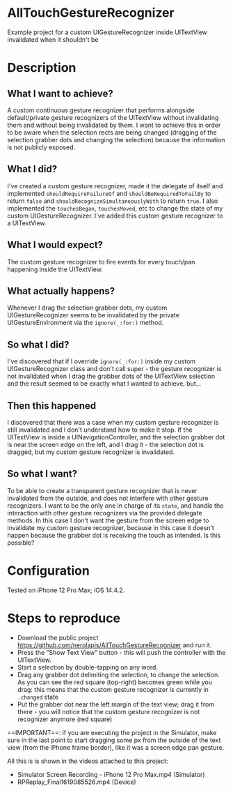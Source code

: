 # AllTouchGestureRecognizer
Example project for a custom UIGestureRecognizer inside UITextView invalidated when it shouldn't be

# Description
## What I want to achieve?
A custom continuous gesture recognizer that performs alongside default/private gesture recognizers of the UITextView without invalidating them and without being invalidated by them.
I want to achieve this in order to be aware when the selection rects are being changed (dragging of the selection grabber dots and changing the selection) because the information is not publicly exposed.
## What I did?
I've created a custom gesture recognizer, made it the delegate of itself and implemented `shouldRequireFailureOf` and `shouldBeRequiredToFailBy` to return `false` and `shouldRecognizeSimultaneouslyWith` to return `true`. I also implemented the `touchesBegan`, `touchesMoved`, etc to change the state of my custom UIGestureRecognizer.
I've added this custom gesture recognizer to a UITextView.
## What I would expect?
The custom gesture recognizer to fire events for every touch/pan happening inside the UITextView.
## What actually happens?
Whenever I drag the selection grabber dots, my custom UIGestureRecognizer seems to be invalidated by the private UIGestureEnvironment via the `ignore(_:for:)` method.
## So what I did?
I've discovered that if I override `ignore(_:for:)` inside my custom UIGestureRecognizer class and don't call super - the gesture recognizer is not invalidated when I drag the grabber dots of the UITextView selection and the result seemed to be exactly what I wanted to achieve, but...
## Then this happened
I discovered that there was a case when my custom gesture recognizer is still invalidated and I don't understand how to make it stop.
If the UITextView is inside a UINavigationController, and the selection grabber dot is near the screen edge on the left, and I drag it - the selection dot is dragged, but my custom gesture recognizer is invalidated.
## So what I want?
To be able to create a transparent gesture recognizer that is never invalidated from the outside, and does not interfere with other gesture recognizers. I want to be the only one in charge of its `state`, and handle the interaction with other gesture recognizers via the provided delegate methods.
In this case I don’t want the gesture from the screen edge to invalidate my custom gesture recognizer, because in this case it doesn’t happen because the grabber dot is receiving the touch as intended.
Is this possible?

# Configuration
Tested on iPhone 12 Pro Max; iOS 14.4.2.

# Steps to reproduce
* Download the public project https://github.com/nerolapis/AllTouchGestureRecognizer and run it. 
* Press the “Show Text View” button - this will push the controller with the UITextView.
* Start a selection by double-tapping on any word.
* Drag any grabber dot delimiting the selection, to change the selection. As you can see the red square (top-right) becomes green while you drag: this means that the custom gesture recognizer is currently in `.changed` state
* Put the grabber dot near the left margin of the text view; drag it from there - you will notice that the custom gesture recognizer is not recognizer anymore (red square)

==IMPORTANT==: if you are executing the project in the Simulator, make sure in the last point to start dragging some px from the outside of the text view (from the iPhone frame border), like it was a screen edge pan gesture.

All this is is shown in the videos attached to this project:
* Simulator Screen Recording - iPhone 12 Pro Max.mp4 (Simulator)
* RPReplay_Final1619085526.mp4 (Device)